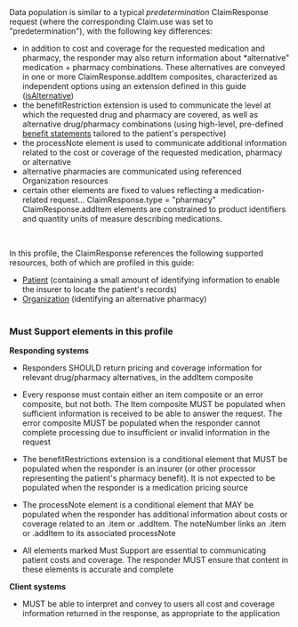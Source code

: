 <br><br>
Data population is similar to a typical *predetermination* ClaimResponse request (where the corresponding Claim.use was set to "predetermination"), with the following key differences:

* in addition to cost and coverage for the requested medication and pharmacy, the responder may also return information about *alternative" medication + pharmacy combinations. These alternatives are conveyed in one or more ClaimResponse.addItem composites, characterized as independent options using an extension defined in this guide ([isAlternative](StructureDefinition-rtpbc-isAlternative-extension.html)) 
* the benefitRestriction extension is used to communicate the level at which the requested drug and pharmacy are covered, as well as alternative drug/pharmacy combinations (using high-level, pre-defined [benefit statements](ValueSet-rtpbc-benefit-restriction-value-set.html) tailored to the patient's perspective)
* the processNote element is used to communicate additional information related to the cost or coverage of the requested medication, pharmacy or alternative
* alternative pharmacies are communicated using referenced Organization resources
* certain other elements are fixed to values reflecting a medication-related request...
    ClaimResponse.type = "pharmacy"
    ClaimResponse.addItem elements are constrained to product identifiers and quantity units of measure describing medications.
<br>

In this profile, the ClaimResponse references the following supported resources, both of which are profiled in this guide:
* [Patient](StructureDefinition-rtpbc-patient.html) (containing a small amount of identifying information to enable the insurer to locate the patient's records)
* [Organization](StructureDefinition-rtpbc-pharmacy-organization.html) (identifying an alternative pharmacy)
<br><br>

### Must Support elements in this profile 
**Responding systems**<br>
* Responders SHOULD return pricing and coverage information for relevant drug/pharmacy alternatives, in the addItem composite
* Every response must contain either an item composite or an error composite, but not both. The Item composite MUST be populated when sufficient information is received to be able to answer the request. The error composite MUST be populated when the responder cannot complete processing due to insufficient or invalid information in the request

* The benefitRestrictions extension is a conditional element that MUST be populated when the responder is an insurer (or other processor representing the patient's pharmacy benefit). It is not expected to be populated when the responder is a medication pricing source
* The processNote element is a conditional element that MAY be populated when the responder has additional information about costs or coverage related to an .item or .addItem. The noteNumber links an .item or .addItem to its associated processNote
* All elements marked Must Support are essential to communicating patient costs and coverage. The responder MUST ensure that content in these elements is accurate and complete

**Client systems**<br>
* MUST be able to interpret and convey to users all cost and coverage information returned in the response, as appropriate to the application

<br>